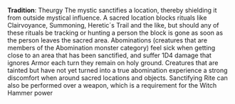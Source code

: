 **Tradition**: Theurgy
The mystic sanctifies a location, thereby shielding it from outside mystical influence. A sacred location blocks rituals like Clairvoyance, Summoning, Heretic´s Trail and the like, but should any of these rituals be tracking or hunting a person the block is gone as soon as the person leaves the sacred area.
Abominations (creatures that are members of the Abomination monster category) feel sick when getting close to an area that has been sanctified, and suffer 1D4 damage that ignores Armor each turn they remain on holy ground. Creatures that are tainted but have not yet turned into a true abomination experience a strong discomfort when around sacred locations and objects.
Sanctifying Rite can also be performed over a weapon, which is a requirement for the Witch Hammer power